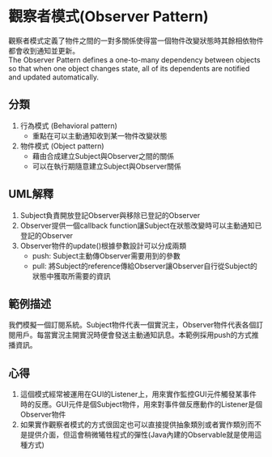 # 觀察者模式(Observer Pattern)
觀察者模式定義了物件之間的一對多關係使得當一個物件改變狀態時其餘相依物件都會收到通知並更新。  
The Observer Pattern defines a one-to-many dependency between objects so that when one object changes state, all of its dependents are notified and updated automatically.


## 分類
1. 行為模式 (Behavioral pattern)
   - 重點在可以主動通知收到某一物件改變狀態
1. 物件模式 (Object pattern)
   - 藉由合成建立Subject與Observer之間的關係
   - 可以在執行期隨意建立Subject與Observer關係


## UML解釋
1. Subject負責開放登記Observer與移除已登記的Observer
2. Observer提供一個callback function讓Subject在狀態改變時可以主動通知已登記的Observer
3. Observer物件的update()根據參數設計可以分成兩類
   - push: Subject主動傳Observer需要用到的參數
   - pull: 將Subject的reference傳給Observer讓Observer自行從Subject的狀態中獲取所需要的資訊


## 範例描述
我們模擬一個訂閱系統。Subject物件代表一個實況主，Observer物件代表各個訂閱用戶。每當實況主開實況時便會發送主動通知訊息。本範例採用push的方式推播資訊。


## 心得
1. 這個模式經常被運用在GUI的Listener上，用來實作監控GUI元件觸發某事件時的反應。GUI元件是個Subject物件，用來對事件做反應動作的Listener是個Observer物件
2. 如果實作觀察者模式的方式很固定也可以直接提供抽象類別或者實作類別而不是提供介面，但這會稍微犧牲程式的彈性(Java內建的Observable就是使用這種方式)
